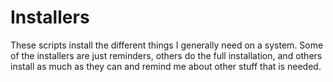# Installers

These scripts install the different things I generally need on a system. Some of the installers are just reminders, others do the full installation, and others install as much as they can and remind me about other stuff that is needed.

